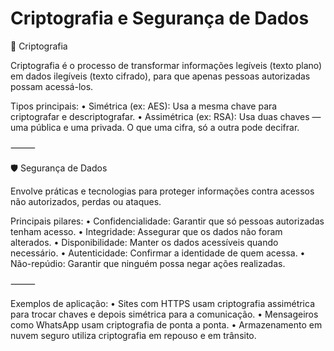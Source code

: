 # Criptografia e Segurança de Dados

🔐 Criptografia

Criptografia é o processo de transformar informações legíveis (texto plano) em dados ilegíveis (texto cifrado), para que apenas pessoas autorizadas possam acessá-los.

Tipos principais:
	•	Simétrica (ex: AES): Usa a mesma chave para criptografar e descriptografar.
	•	Assimétrica (ex: RSA): Usa duas chaves — uma pública e uma privada. O que uma cifra, só a outra pode decifrar.

⸻

🛡️ Segurança de Dados

Envolve práticas e tecnologias para proteger informações contra acessos não autorizados, perdas ou ataques.

Principais pilares:
	•	Confidencialidade: Garantir que só pessoas autorizadas tenham acesso.
	•	Integridade: Assegurar que os dados não foram alterados.
	•	Disponibilidade: Manter os dados acessíveis quando necessário.
	•	Autenticidade: Confirmar a identidade de quem acessa.
	•	Não-repúdio: Garantir que ninguém possa negar ações realizadas.

⸻

Exemplos de aplicação:
	•	Sites com HTTPS usam criptografia assimétrica para trocar chaves e depois simétrica para a comunicação.
	•	Mensageiros como WhatsApp usam criptografia de ponta a ponta.
	•	Armazenamento em nuvem seguro utiliza criptografia em repouso e em trânsito.